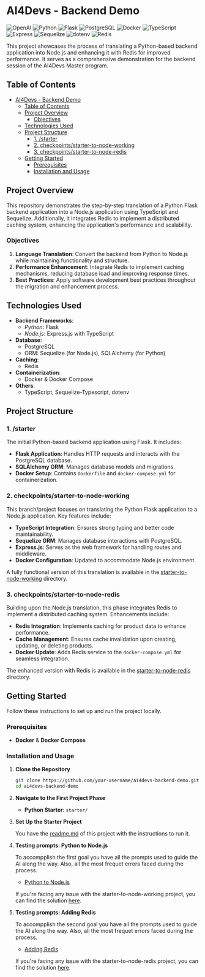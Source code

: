# AI4Devs - Backend Demo

![OpenAI](https://img.shields.io/badge/OpenAI-412991?logo=openai&logoColor=white)
![Python](https://img.shields.io/badge/Python-3776AB?logo=python&logoColor=white)
![Flask](https://img.shields.io/badge/Flask-000000?logo=flask&logoColor=white)
![PostgreSQL](https://img.shields.io/badge/PostgreSQL-336791?logo=postgresql&logoColor=white)
![Docker](https://img.shields.io/badge/Docker-2496ED?logo=docker&logoColor=white)
![TypeScript](https://img.shields.io/badge/TypeScript-3178C6?logo=typescript&logoColor=white)
![Express](https://img.shields.io/badge/Express.js-000000?logo=express&logoColor=white)
![Sequelize](https://img.shields.io/badge/Sequelize-52B0E7?logo=sequelize&logoColor=white)
![dotenv](https://img.shields.io/badge/dotenv-000?logo=dotenv&logoColor=white)
![Redis](https://img.shields.io/badge/Redis-DC382D?logo=redis&logoColor=white)

This project showcases the process of translating a Python-based backend application into Node.js and enhancing it with Redis for improved performance. It serves as a comprehensive demonstration for the backend session of the AI4Devs Master program.

## Table of Contents

- [AI4Devs - Backend Demo](#ai4devs---backend-demo)
  - [Table of Contents](#table-of-contents)
  - [Project Overview](#project-overview)
    - [Objectives](#objectives)
  - [Technologies Used](#technologies-used)
  - [Project Structure](#project-structure)
    - [1. /starter](#1-starter)
    - [2. checkpoints/starter-to-node-working](#2-checkpointsstarter-to-node-working)
    - [3. checkpoints/starter-to-node-redis](#3-checkpointsstarter-to-node-redis)
  - [Getting Started](#getting-started)
    - [Prerequisites](#prerequisites)
    - [Installation and Usage](#installation-and-usage)

## Project Overview

This repository demonstrates the step-by-step translation of a Python Flask backend application into a Node.js application using TypeScript and Sequelize. Additionally, it integrates Redis to implement a distributed caching system, enhancing the application's performance and scalability.

### Objectives

1. **Language Translation**: Convert the backend from Python to Node.js while maintaining functionality and structure.
2. **Performance Enhancement**: Integrate Redis to implement caching mechanisms, reducing database load and improving response times.
3. **Best Practices**: Apply software development best practices throughout the migration and enhancement process.

## Technologies Used

- **Backend Frameworks**:
  - *Python*: Flask
  - *Node.js*: Express.js with TypeScript
- **Database**:
  - PostgreSQL
  - ORM: Sequelize (for Node.js), SQLAlchemy (for Python)
- **Caching**:
  - Redis
- **Containerization**:
  - Docker & Docker Compose
- **Others**:
  - TypeScript, Sequelize-Typescript, dotenv

## Project Structure

### 1. /starter

The initial Python-based backend application using Flask. It includes:

- **Flask Application**: Handles HTTP requests and interacts with the PostgreSQL database.
- **SQLAlchemy ORM**: Manages database models and migrations.
- **Docker Setup**: Contains `Dockerfile` and `docker-compose.yml` for containerization.

### 2. checkpoints/starter-to-node-working

This branch/project focuses on translating the Python Flask application to a Node.js application. Key features include:

- **TypeScript Integration**: Ensures strong typing and better code maintainability.
- **Sequelize ORM**: Manages database interactions with PostgreSQL.
- **Express.js**: Serves as the web framework for handling routes and middleware.
- **Docker Configuration**: Updated to accommodate Node.js environment.

A fully functional version of this translation is available in the [starter-to-node-working](./checkpoints/starter-to-node-working) directory.

### 3. checkpoints/starter-to-node-redis

Building upon the Node.js translation, this phase integrates Redis to implement a distributed caching system. Enhancements include:

- **Redis Integration**: Implements caching for product data to enhance performance.
- **Cache Management**: Ensures cache invalidation upon creating, updating, or deleting products.
- **Docker Update**: Adds Redis service to the `docker-compose.yml` for seamless integration.

The enhanced version with Redis is available in the [starter-to-node-redis](./checkpoints/starter-to-node-redis) directory.

## Getting Started

Follow these instructions to set up and run the project locally.

### Prerequisites

- **Docker** & **Docker Compose**

### Installation and Usage

1. **Clone the Repository**

   ```bash
   git clone https://github.com/your-username/ai4devs-backend-demo.git
   cd ai4devs-backend-demo
   ```

2. **Navigate to the First Project Phase**

   - **Python Starter**: `starter/`

3. **Set Up the Starter Project**

   You have the [readme.md](/starter/readme.md) of this project with the instructions to run it.

4. **Testing prompts: Python to Node.js**

    To accompplish the first goal you have all the prompts used to guide the AI along the way. Also, all the most frequet errors faced during the process.

   - [Python to Node.js](/prompts/1.prompts.starter-to-node.md)

    If you're facing any issue with the starter-to-node-working project, you can find the solution [here](./checkpoints/starter-to-node-working/).

5. **Testing prompts: Adding Redis**

   To accompplish the second goal you have all the prompts used to guide the AI along the way. Also, all the most frequet errors faced during the process.

   - [Adding Redis](/prompts/2.prompts.adding-redis.md)

    If you're facing any issue with the starter-to-node-redis project, you can find the solution [here](./checkpoints/starter-to-node-redis/).


